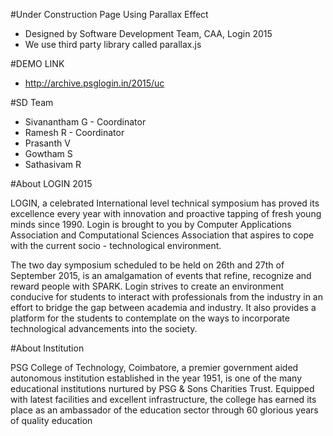 #Under Construction Page Using Parallax Effect

- Designed by Software Development Team, CAA, Login 2015
- We use third party library called parallax.js

#DEMO LINK

- http://archive.psglogin.in/2015/uc

#SD Team

- Sivanantham G - Coordinator
- Ramesh R - Coordinator
- Prasanth V
- Gowtham S
- Sathasivam R

#About LOGIN 2015

LOGIN, a celebrated International level technical symposium has proved its excellence every year with innovation and proactive tapping of fresh young minds since 1990. Login is brought to you by Computer Applications Association and Computational Sciences Association that aspires to cope with the current socio - technological environment.

The two day symposium scheduled to be held on 26th and 27th of September 2015, is an amalgamation of events that refine, recognize and reward people with SPARK. Login strives to create an environment conducive for students to interact with professionals from the industry in an effort to bridge the gap between academia and industry. It also provides a platform for the students to contemplate on the ways to incorporate technological advancements into the society.

#About Institution

PSG College of Technology, Coimbatore, a premier government aided autonomous institution established in the year 1951, is one of the many educational institutions nurtured by PSG & Sons Charities Trust. Equipped with latest facilities and excellent infrastructure, the college has earned its place as an ambassador of the education sector through 60 glorious years of quality education